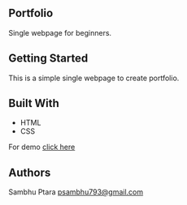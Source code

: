 ## Portfolio
Single webpage for beginners.
## Getting Started
This is a simple single webpage to create portfolio.
## Built With
- HTML
- CSS

For demo [click here](http://single-webpage.herokuapp.com/)
## Authors
Sambhu Ptara psambhu793@gmail.com

